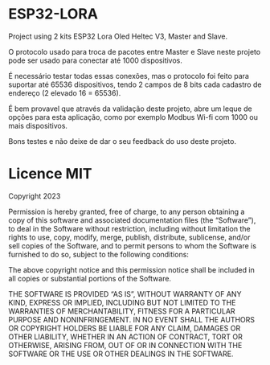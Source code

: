# ESP32-LORA
Project using 2 kits ESP32 Lora Oled Heltec V3, Master and Slave.

O protocolo usado para troca de pacotes entre Master e Slave neste projeto pode ser usado para conectar até 1000 dispositivos. 

É necessário testar todas essas conexões, mas o protocolo foi feito para suportar até 65536 dispositivos, tendo 2 campos de 8 bits cada cadastro de endereço (2 elevado 16 = 65536).

É bem provavel que através da validação deste projeto, abre um leque de opções para esta aplicação, como por exemplo Modbus Wi-fi com 1000 ou mais dispositivos.

Bons testes e não deixe de dar o seu feedback do uso deste projeto.

# Licence MIT
Copyright 2023

Permission is hereby granted, free of charge, to any person obtaining a copy of this software and associated documentation files (the “Software”), to deal in the Software without restriction, including without limitation the rights to use, copy, modify, merge, publish, distribute, sublicense, and/or sell copies of the Software, and to permit persons to whom the Software is furnished to do so, subject to the following conditions:

The above copyright notice and this permission notice shall be included in all copies or substantial portions of the Software.

THE SOFTWARE IS PROVIDED “AS IS”, WITHOUT WARRANTY OF ANY KIND, EXPRESS OR IMPLIED, INCLUDING BUT NOT LIMITED TO THE WARRANTIES OF MERCHANTABILITY, FITNESS FOR A PARTICULAR PURPOSE AND NONINFRINGEMENT. IN NO EVENT SHALL THE AUTHORS OR COPYRIGHT HOLDERS BE LIABLE FOR ANY CLAIM, DAMAGES OR OTHER LIABILITY, WHETHER IN AN ACTION OF CONTRACT, TORT OR OTHERWISE, ARISING FROM, OUT OF OR IN CONNECTION WITH THE SOFTWARE OR THE USE OR OTHER DEALINGS IN THE SOFTWARE.



